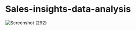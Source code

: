 # Sales-insights-data-analysis

![Screenshot (292)](https://github.com/anjali-thawani/Sales-insights-data-analysis/assets/168136647/3e4ddd74-e99f-4ec8-a5ed-1831fcd5c630)

